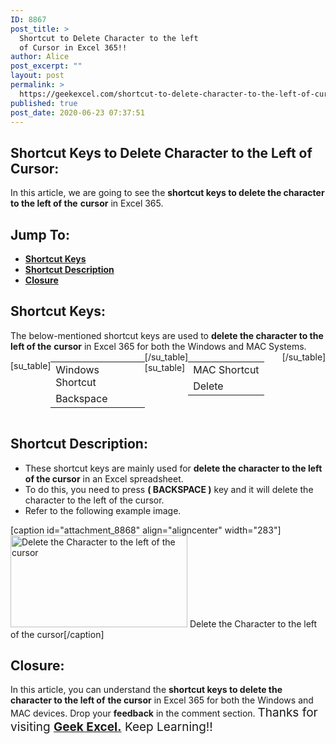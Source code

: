 ```yaml
---
ID: 8867
post_title: >
  Shortcut to Delete Character to the left
  of Cursor in Excel 365!!
author: Alice
post_excerpt: ""
layout: post
permalink: >
  https://geekexcel.com/shortcut-to-delete-character-to-the-left-of-cursor-in-excel-365/
published: true
post_date: 2020-06-23 07:37:51
---
```

<h2>Shortcut Keys to Delete Character to the Left of Cursor:</h2>
In this article, we are going to see the <strong>shortcut keys to delete the character to the left of the</strong> <strong>cursor</strong> in Excel 365.
<h2>Jump To:</h2>
<ul>
 	<li><strong><a href="#1">Shortcut Keys</a></strong></li>
 	<li><strong><a href="#2">Shortcut Description</a></strong></li>
 	<li><strong><a href="#3">Closure</a></strong></li>
</ul>
<h2 id="1">Shortcut Keys:</h2>
The below-mentioned shortcut keys are used to <strong>delete the character to the left of the</strong> <strong>cursor</strong> in Excel 365 for both the Windows and MAC Systems.
<div style="display: flex;">

[su_table]
<table>
<tbody>
<tr>
<td>Windows Shortcut</td>
</tr>
<tr>
<td style="display: flex;"><span class="key-flex"><span class="win-key" style="width: 120px;"><span class="custom-span-key">Backspace</span></span></span></td>
</tr>
</tbody>
</table>
[/su_table]
[su_table]
<table style="float: right;">
<tbody>
<tr>
<td>MAC Shortcut</td>
</tr>
<tr>
<td style="display: flex;"><span class="key-flex"><span class="mac-key" style="width: 120px;"><span class="custom-span-key">Delete</span></span></span></td>
</tr>
</tbody>
</table>
[/su_table]

</div>
<h2 id="2">Shortcut Description:</h2>
<ul>
 	<li>These shortcut keys are mainly used for <strong>delete the character to the left of the cursor</strong> in an Excel spreadsheet.</li>
 	<li>To do this, you need to press <strong>( BACKSPACE )</strong> key and it will delete the character to the left of the cursor.</li>
 	<li>Refer to the following example image.</li>
</ul>
[caption id="attachment_8868" align="aligncenter" width="283"]<img class="size-full wp-image-8868" src="https://geekexcel.com/wp-content/uploads/2020/06/ezgif.com-optimize-18-1.gif" alt="Delete the Character to the left of the cursor" width="283" height="147" /> Delete the Character to the left of the cursor[/caption]
<h2 id="3">Closure:</h2>
In this article, you can understand the <strong>shortcut keys to delete the character to the left of</strong> <strong>the cursor</strong> in Excel 365 for both the Windows and MAC devices. Drop your <strong>feedback</strong> in the comment section. <span style="font-size: 19px;">Thanks for visiting <strong><a href="https://geekexcel.com/">Geek Excel.</a></strong> Keep Learning!!</span>